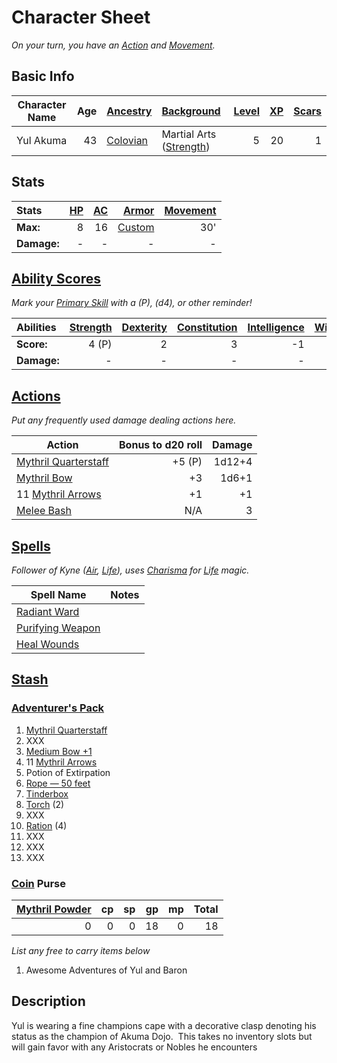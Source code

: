 # Character Sheet

*On your turn, you have an [Action](../../../Game%20Procedures/Core%20Procedures/Action.md) and [Movement](../../../Game%20Procedures/Combat/Movement.md).*

## Basic Info

| Character Name | Age | [Ancestry](../../../Player%20Characters/Ancenstries/Ancestry.md)                             | [Background](../../../Player%20Characters/Backgrounds/Background.md)                       | [Level](../../../Player%20Characters/Derived%20Statistics/Level.md) | [XP](../../../Player%20Characters/Derived%20Statistics/Experience%20Points.md) | [Scars](../../../Player%20Characters/Derived%20Statistics/Scars.md) |
| -------------- | --: | :------------------------------------------------------------------------------------------- | :----------------------------------------------------------------------------------------- | ------------------------------------------------------------------: | -----------------------------------------------------------------------------: | ------------------------------------------------------------------: |
| Yul Akuma      |  43 | [Colovian](../../../Player%20Characters/Ancenstries/The%20People%20of%20Mithrinia/Humans.md) | Martial Arts ([Strength](../../../Player%20Characters/The%20Ability%20Scores/Strength.md)) |                                                                   5 |                                                                             20 |                                                                   1 |

## Stats

| Stats       | [HP](../../../Player%20Characters/Derived%20Statistics/Hit%20Points.md) | [AC](../../../Player%20Characters/Derived%20Statistics/Armor%20Class.md) |                                    [Armor](../../../Items%20and%20Gear/Armor/Armor.md) | [Movement](../../../Game%20Procedures/Combat/Movement.md) |
| :---------- | ----------------------------------------------------------------------: | -----------------------------------------------------------------------: | -------------------------------------------------------------------------------------: | --------------------------------------------------------: |
| **Max:**    |                                                                       8 |                                                                       16 | [Custom](../../../Items%20and%20Gear/Armor/Silvered%20Armor/Silver%20Plate%20Armor.md) |                                                       30' |
| **Damage:** |                                                                       - |                                                                        - |                                                                                      - |                                                         - |

## [Ability Scores](../../../Player%20Characters/The%20Ability%20Scores/Ability%20Scores.md)

*Mark your [Primary Skill](../../../Player%20Characters/Backgrounds/Primary%20Skill.md) with a (P), (d4), or other reminder!*

| Abilities   | [Strength](../../../Player%20Characters/The%20Ability%20Scores/Strength.md) | [Dexterity](../../../Player%20Characters/The%20Ability%20Scores/Dexterity.md) | [Constitution](../../../Player%20Characters/The%20Ability%20Scores/Constitution.md) | [Intelligence](../../../Player%20Characters/The%20Ability%20Scores/Intelligence.md) | [Wisdom](../../../Player%20Characters/The%20Ability%20Scores/Wisdom.md)<br> | [Charisma](../../../Player%20Characters/The%20Ability%20Scores/Charisma.md)<br> |
| :---------- | -----------------------------------------------------------------------------: | -------------------------------------------------------------------------------: | -------------------------------------------------------------------------------------: | -------------------------------------------------------------------------------------: | -----------------------------------------------------------------------------: | ---------------------------------------------------------------------------------: |
| **Score:**  |                                                                          4 (P) |                                                                                2 |                                                                                      3 |                                                                                     -1 |                                                                              0 |                                                                                  4 |
| **Damage:** |                                                                              - |                                                                                - |                                                                                      - |                                                                                      - |                                                                              - |                                                                                  - |

## [Actions](../../../Game%20Procedures/Core%20Procedures/Action.md)

*Put any frequently used damage dealing actions here.*

| Action                                                                                                     | Bonus to d20 roll | Damage |
| ---------------------------------------------------------------------------------------------------------- | ----------------: | -----: |
| [Mythril Quarterstaff](../../../Items%20and%20Gear/Weapons/Melee%20Weapons/Large%20Skilled%20Weapon.md) |            +5 (P) | 1d12+4 |
| [Mythril Bow](../../../Items%20and%20Gear/Weapons/Ranged%20Weapons/Medium%20Bow.md)                     |                +3 |  1d6+1 |
| 11 [Mythril Arrows](../../../Items%20and%20Gear/Weapons/Ammo/Arrow.md)                                  |                +1 |     +1 |
| [Melee Bash](../../../Game%20Procedures/Combat/Melee%20Attack.md#Melee%20Bash)                          |               N/A |      3 |

## [Spells](../../../Magic/Spells.md)

*Follower of Kyne ([Air](../../../Magic/Spells/Spell%20Domains/Air.md), [Life](../../../Magic/Spells/Spell%20Domains/Life.md)), uses [Charisma](../../../Player%20Characters/The%20Ability%20Scores/Charisma.md) for [Life](../../../Magic/Spells/Spell%20Domains/Life.md) magic.*

| Spell Name                                                                                      | Notes |
| ----------------------------------------------------------------------------------------------- | ----- |
| [Radiant Ward](../../../Magic/Spells/Spells%20by%20Level/Level%201/Radiant%20Ward.md) |       |
| [Purifying Weapon](../../../Magic/Spells/Spells%20by%20Level/Level%202/Purifying%20Weapon.md)             |       |
| [Heal Wounds](../../../Magic/Spells/Spells%20by%20Level/Level%201/Heal%20Wounds.md)             |       |

## [Stash](../../../Player%20Characters/Derived%20Statistics/Stash.md)

### [Adventurer's Pack](../../../Items%20and%20Gear/Gear/100%20Coins/Adventurer's%20Pack.md)

1. [Mythril Quarterstaff](../../../Items%20and%20Gear/Weapons/Melee%20Weapons/Large%20Skilled%20Weapon.md)
2. XXX
3. [Medium Bow +1](../../../Items%20and%20Gear/Weapons/Ranged%20Weapons/Medium%20Bow.md)
4. 11 [Mythril Arrows](../../../Items%20and%20Gear/Weapons/Ammo/Arrow.md)
5. Potion of Extirpation
6. [Rope — 50 feet](../../../Items%20and%20Gear/Gear/50%20Coins/Rope%20—%2050%20feet.md)
7. [Tinderbox](../../../Items%20and%20Gear/Gear/10%20Coins/Tinderbox.md)
8. [Torch](../../../Items%20and%20Gear/Gear/1%20Coin/Torch.md) (2)
9. XXX
10. [Ration](../../../Items%20and%20Gear/Gear/1%20Coin/Ration.md) (4)
11. XXX
12. XXX
13. XXX

### [Coin](../../Economy/Coins.md) Purse

| [Mythril Powder](../../../Magic/Spellcasting/Mythril.md) |  cp |  sp |  gp |  mp | Total |
| -------------------------------------------------------: | --: | --: | --: | --: | ----: |
|                                                        0 |   0 |   0 |  18 |   0 |    18 |

*List any free to carry items below*

1. Awesome Adventures of Yul and Baron

## Description

Yul is wearing a fine champions cape with a decorative clasp denoting his status as the champion of Akuma Dojo.  This takes no inventory slots but will gain favor with any Aristocrats or Nobles he encounters
